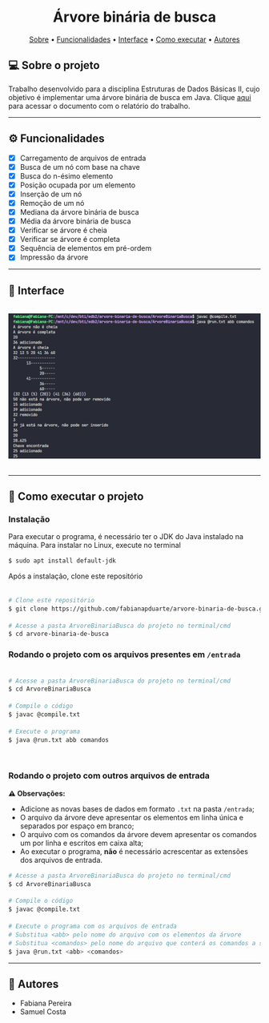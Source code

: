 <h1 align="center"> 
	Árvore binária de busca
</h1>

<p align="center">
 <a href="#-sobre-o-projeto">Sobre</a> •
 <a href="#-funcionalidades">Funcionalidades</a> •
 <a href="#-interface">Interface</a> • 
 <a href="#-como-executar-o-projeto">Como executar</a> •
 <a href="#-autores">Autores</a>
</p>

## 💻 Sobre o projeto

Trabalho desenvolvido para a disciplina Estruturas de Dados Básicas II, cujo objetivo é implementar uma árvore binária de busca em Java.
Clique [aqui](https://docs.google.com/document/d/1VuMgOgqID095fgwAZYU5_QYHJEwqrg5w_-mbAJ7tscA/edit?usp=sharing) para acessar o documento com o relatório do trabalho.

---

## ⚙ Funcionalidades

- [x] Carregamento de arquivos de entrada
- [x] Busca de um nó com base na chave
- [x] Busca do n-ésimo elemento
- [x] Posição ocupada por um elemento
- [x] Inserção de um nó
- [x] Remoção de um nó
- [x] Mediana da árvore binária de busca
- [x] Média da árvore binária de busca
- [x] Verificar se árvore é cheia
- [x] Verificar se árvore é completa
- [x] Sequência de elementos em pré-ordem
- [x] Impressão da árvore 

---

## 🎨 Interface

<p align="center">
  <img src="./.github/terminal.png" alt="Terminal" width="800px" style="margin: 16px 0" />
</p>

---

## 🚀 Como executar o projeto

### Instalação

Para executar o programa, é necessário ter o JDK do Java instalado na máquina. Para instalar no Linux, execute no terminal

```bash
$ sudo apt install default-jdk
```

Após a instalação, clone este repositório

```bash

# Clone este repositório
$ git clone https://github.com/fabianapduarte/arvore-binaria-de-busca.git

# Acesse a pasta ArvoreBinariaBusca do projeto no terminal/cmd
$ cd arvore-binaria-de-busca

```

### Rodando o projeto com os arquivos presentes em `/entrada`

```bash

# Acesse a pasta ArvoreBinariaBusca do projeto no terminal/cmd
$ cd ArvoreBinariaBusca

# Compile o código
$ javac @compile.txt

# Execute o programa
$ java @run.txt abb comandos

```

<br />

### Rodando o projeto com outros arquivos de entrada

**⚠ Observações:**

- Adicione as novas bases de dados em formato `.txt` na pasta `/entrada`;
- O arquivo da árvore deve apresentar os elementos em linha única e separados por espaço em branco;
- O arquivo com os comandos da árvore devem apresentar os comandos um por linha e escritos em caixa alta;
- Ao executar o programa, **não** é necessário acrescentar as extensões dos arquivos de entrada.

```bash
# Acesse a pasta ArvoreBinariaBusca do projeto no terminal/cmd
$ cd ArvoreBinariaBusca

# Compile o código
$ javac @compile.txt

# Execute o programa com os arquivos de entrada
# Substitua <abb> pelo nome do arquivo com os elementos da árvore
# Substitua <comandos> pelo nome do arquivo que conterá os comandos a serem executados
$ java @run.txt <abb> <comandos>

```

---

## 👥 Autores

- Fabiana Pereira
- Samuel Costa
